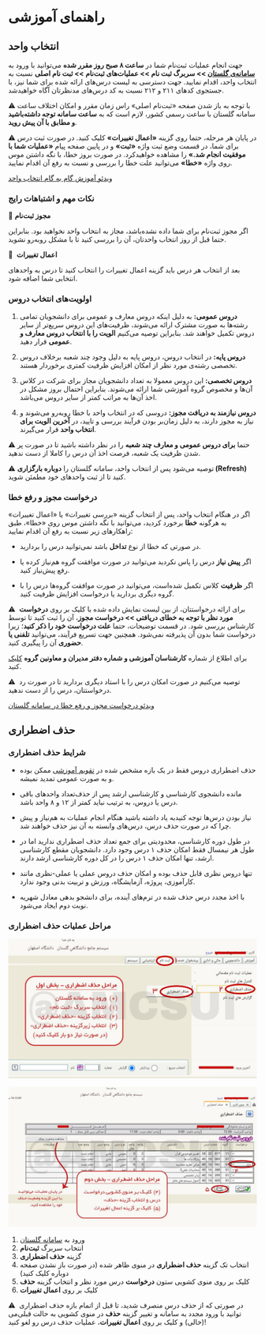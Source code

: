 # راهنمای آموزشی


## انتخاب واحد


جهت انجام عملیات ثبت‌نام شما در **ساعت ۸ صبح روز مقرر شده** می‌توانید با ورود به **[سامانه‌ی گلستان](https://golestan.ui.ac.ir/home/Default.htm) >> سربرگ ثبت نام >> عملیات‌های ثبت‌نام >> ثبت نام اصلی** نسبت به انتخاب واحد، اقدام نمایید. جهت دسترسی به لیست درس‌های ارائه شده برای شما نیز، با جستجوی کدهای ۲۱۱ و ۲۱۲ نسبت به کد درس‌های مدنظرتان آگاه خواهید‌شد.


⚠️  با توجه به باز شدن صفحه «ثبت‌نام اصلی» راس زمان مقرر و امکان اختلاف ساعت سامانه گلستان با ساعت رسمی کشور، لازم است که به **ساعت سامانه توجه داشته‌باشید و مطابق با آن پیش روید**.


⚠️  در پایان هر مرحله، حتما روی گزینه **«اعمال تغییرات»** کلیک کنید. در صورت ثبت درس برای شما، در قسمت وضع ثبت واژه **«ثبت»** و در پایین صفحه پیام **«عملیات شما با موفقیت انجام شد.»** را مشاهده خواهید‌کرد. در صورت بروز خطا، با نگه داشتن موس روی واژه **«خطا»** می‌توانید علت خطا را بررسی و نسبت به رفع آن اقدام نمایید.


[ویدئو آموزش گام به گام انتخاب واحد](https://drive.google.com/file/d/1TF3cncbAmKTF-L1YrJyW_shb0Wc3QLjk/view?usp=sharing)


### نکات مهم و اشتباهات رایج


🔸 **مجوز ثبت‌نام**


اگر مجوز ثبت‌نام برای شما داده نشده‌باشد، مجاز به انتخاب واحد نخواهید بود. بنابراین حتما قبل از روز انتخاب واحدتان، آن را بررسی کنید تا با مشکل روبه‌رو نشوید. 


🔸  **اعمال تغییرات**


بعد از انتخاب هر درس باید گزینه اعمال تغییرات را انتخاب کنید تا درس به واحد‌های انتخابی شما اضافه شود. 


### اولویت‌های انتخاب دروس


1. **دروس عمومی:** به دلیل اینکه دروس معارف و عمومی برای دانشجویان تمامی رشته‌ها به صورت مشترک ارائه می‌شوند، ظرفیت‌های این دروس سریع‌تر از سایر دروس تکمیل خواهند‌ شد. بنابراین توصیه می‌کنیم **الویت را با انتخاب دروس معارف و عمومی** قرار دهید. 


2. **دروس پایه:** در انتخاب دروس، دروس پایه به دلیل وجود چند شعبه برخلاف دروس تخصصی رشته‌ی مورد نظر از امکان افزایش ظرفیت کمتری برخوردار هستند.


3. **دروس تخصصی:** این دروس معمولا به تعداد دانشجویان مجاز برای شرکت در کلاس آن‌ها و مخصوص گروه آموزشی شما ارائه می‌شوند. بنابراین احتمال بروز مشکل در اخذ آن‌ها به مراتب کمتر از سایر دروس می‌باشد.


4. **دروس نیازمند به دریافت مجوز:** دروسی که در انتخاب واحد با خطا روبه‌رو می‌شوند و نیاز به مجوز دارند، به دلیل زمان‌بر بودن فرآیند بررسی و تایید، در **آخرین الویت‌ برای انتخاب واحد** قرار می‌گیرند.


⚠️ حتما **برای دروس عمومی و معارف چند شعبه** را در نظر داشته باشید تا در صورت پر شدن ظرفیت یک شعبه، فرصت اخذ آن درس را کاملا از دست ندهید.


⚠️ توصیه می‌شود پس از انتخاب واحد، سامانه گلستان را **دوباره بارگزاری (Refresh)** کنید تا از ثبت واحد‌های خود مطمئن شوید.


### درخواست مجوز و رفع خطا


اگر در هنگام انتخاب واحد، پس از انتخاب گزینه «بررسی تغییرات» یا «اعمال تغییرات» به هرگونه **خطا** برخورد کردید، می‌توانید با نگه داشتن موس روی «خطا»، طبق راهکارهای زیر نسبت به رفع آن اقدام نمایید:


- در صورتی که خطا از نوع **تداخل** باشد نمی‌توانید درس را بردارید.


- اگر **پیش نیاز** درس را پاس نکردید می‌توانید در صورت موافقت گروه هم‌نیاز کرده یا رفع پیش‌نیاز کنید. 


- اگر **ظرفیت** کلاس تکمیل شده‌است، می‌توانید در صورت موافقت گروه‌ها درس را با گروه دیگری بردارید یا درخواست افزایش ظرفیت کنید.


⚠️  برای ارائه درخواستتان، از بین لیست نمایش داده شده با کلیک بر روی **درخواست مورد نظر با توجه به خطای دریافتی >> درخواست مجوز**، آن را ثبت کنید تا توسط کارشناس بررسی شود. در قسمت توضیحات، حتما **علت درخواست خود را ذکر کنید**؛ زیرا درخواست شما بدون آن پذیرفته نمی‌شود. همچنین جهت تسریع فرآیند، می‌توانید **تلفنی یا حضوری** آن را پیگیری کنید.


برای اطلاع از شماره **کارشناسان آموزشی و شماره دفتر مدیران و معاونین گروه** [کلیک](/دانشکده) کنید. 


⚠️  توصیه می‌کنیم در صورت امکان درس را با استاد دیگری بردارید تا در صورت رد درخواستتان، درس را از دست ندهید.


[ویدئو درخواست مجوز و رفع خطا در سامانه گلستان](https://drive.google.com/file/d/1l1aDqDok7wKLfKv0H0e6--oP3QiH3YyI/view?usp=sharing)


## حذف اضطراری


### شرایط حذف اضطراری


- حذف اضطراری دروس فقط در یک بازه مشخص شده در [تقویم آموزشی](دانشکده/اطلاعات%20ترمی/تقویم%20آموزشی%20و%20تفضیلی) ممکن بوده و به صورت عمومی تمدید نمیشه.


- تعداد واحدهای باقی‌‎مانده دانشجوی کارشناسی و کارشناسی ارشد پس از حذف درس یا دروس، به ترتیب نباید کمتر از ۱۲ و ۸ واحد باشد. 


- به یاد داشته باشید هنگام انجام عملیات به هم‌نیاز و پیش‌‎نیاز بودن درس‌ها توجه کنید چرا که در صورت حذف درس، درس‌‌های وابسته به آن نیز حذف خواهند شد.


- در طول دوره کارشناسی، محدودیتی برای جمع تعداد حذف اضطراری ندارید اما در طول هر نیمسال فقط امکان حذف ۱ درس وجود دارد. دانشجویان مقطع کارشناسی ارشد، تنها امکان حذف ۱ درس را در کل دوره کارشناسی ارشد دارند.


- تنها دروس نظری قابل حذف بوده و امکان حذف دروس عملی یا عملی-نظری مانند کارآموزی، پروژه، آزمایشگاه، ورزش و تربیت بدنی وجود ندارد.


- با اخذ مجدد درس حذف شده در ترم‌های آینده، برای دانشجو بدهی معادل شهریه نوبت دوم ایجاد می‌شود.


### مراحل عملیات حذف اضطراری


![info-1](info-1.jpg)


![info-2](info-2.jpg)


1. ورود به [سامانه گلستان](https://golestan.ui.ac.ir)
2. انتخاب سربرگ **ثبت‌نام**
3. گزینه **حذف اضطراری**
4. انتخاب تک گزینه **حذف اضطراری** در منوی ظاهر شده (در صورت باز نشدن صفحه دوباره کلیک کنید)
5. کلیک بر روی منوی کشویی ستون **درخواست** درس مورد نظر و انتخاب گزینه **حذف** 
6. کلیک بر روی **اعمال تغییرات** 


⚠️  در صورتی که از حذف درس منصرف شدید، تا قبل از اتمام بازه حذف اضطراری می‎‌توانید با ورود مجدد به سامانه و تغییر گزینه **حذف** در منوی کشویی به حالت قبلی (خالی) و کلیک بر روی **اعمال تغییرات**، عملیات حذف درس رو لغو کنید!
